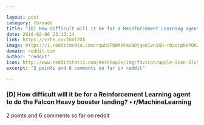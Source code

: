 ```yaml
---

layout: post
category: threads
title: "[D] How difficult will it be for a Reinforcement Learning agent to do the Falcon Heavy booster landing?"
date: 2018-02-06 23:13:14
link: https://vrhk.co/2GVT2Xk
image: https://i.redditmedia.com/rqwhSFQWAkFmz8Ojqe81vn1Gh-rBzorpkkPOKz7XvEY.png?w=320&s=571b0a4d04150358e0d2a68b98ee8166
domain: reddit.com
author: "reddit"
icon: http://www.redditstatic.com/desktop2x/img/favicon/apple-icon-57x57.png
excerpt: "2 points and 6 comments so far on reddit"

---
```


### [D] How difficult will it be for a Reinforcement Learning agent to do the Falcon Heavy booster landing? • r/MachineLearning

2 points and 6 comments so far on reddit